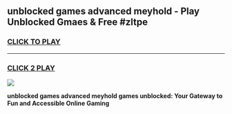 
## unblocked games advanced meyhold - Play Unblocked Gmaes & Free #zltpe
<h3>
<a href="https://news.freeplayer.one?title=unblocked_games_advanced_meyhold&ref=03M">CLICK TO PLAY</a></h3>
<hr>

<h3>
<a href="https://news.freeplayer.one?title=unblocked_games_advanced_meyhold&ref=03M">CLICK 2 PLAY</a>
  
</h3>

<a href="https://news.freeplayer.one?title=unblocked_games_advanced_meyhold&ref=03M"><img src="https://clearcache.store/games.png"></a>


**unblocked games advanced meyhold games unblocked: Your Gateway to Fun and Accessible Online Gaming**

